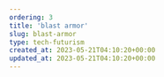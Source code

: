 ```yaml
---
ordering: 3
title: 'blast armor'
slug: blast-armor
type: tech-futurism
created_at: 2023-05-21T04:10:20+00:00
updated_at: 2023-05-21T04:10:20+00:00
---
```

